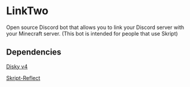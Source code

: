 # LinkTwo
Open source Discord bot that allows you to link your Discord server with your Minecraft server. (This bot is intended for people that use Skript)

## Dependencies
[Disky v4](https://www.placeholder.com)

[Skript-Reflect](https://www.placeholder.com)
